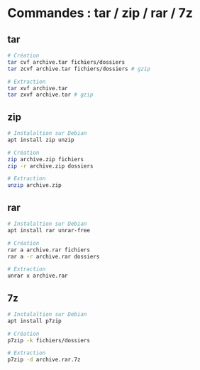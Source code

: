 # Commandes : tar / zip / rar / 7z

## tar
```bash
# Création
tar cvf archive.tar fichiers/dossiers
tar zcvf archive.tar fichiers/dossiers # gzip

# Extraction
tar xvf archive.tar
tar zxvf archive.tar # gzip
```

## zip
```bash
# Instalaltion sur Debian
apt install zip unzip

# Création
zip archive.zip fichiers
zip -r archive.zip dossiers

# Extraction
unzip archive.zip
```

## rar
```bash
# Instalaltion sur Debian
apt install rar unrar-free

# Création
rar a archive.rar fichiers
rar a -r archive.rar dossiers

# Extraction
unrar x archive.rar
```

## 7z
```bash
# Instalaltion sur Debian
apt install p7zip

# Création
p7zip -k fichiers/dossiers

# Extraction
p7zip -d archive.rar.7z
```